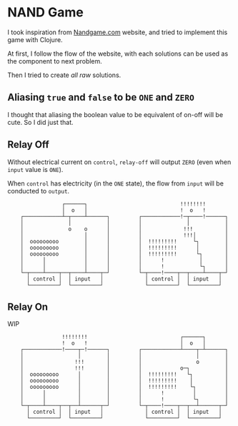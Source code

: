 # NAND Game

I took inspiration from [Nandgame.com](https://nandgame.com/) website, and tried to implement this game with Clojure.

At first, I follow the flow of the website, with each solutions can be used as the component to next problem.

Then I tried to create _all raw_ solutions.


## Aliasing `true` and `false` to be `ONE` and `ZERO`

I thought that aliasing the boolean value to be equivalent of on-off will be cute. So I did just that.


## Relay Off

Without electrical current on `control`, `relay-off` will output `ZERO` (even when `input` value is `ONE`).

When `control` has electricity (in the `ONE` state), the flow from `input` will be conducted to `output`.


                     ┌──────┐                             !!!!!!!!
                     │  o   │                             !  o   !
        ┌────────────┴─┬────┴──────┐         ┌────────────!─┬────!──────┐
        │              │           │         │              │           │
        │              o    o      │         │             !!!          │
        │                   │      │         │             !!!│         │
        │  ooooooooo        │      │         │  !!!!!!!!!     └┐        │
        │  ooooooooo        │      │         │  !!!!!!!!!      │        │
        │  ooooooooo        │      │         │  !!!!!!!!!      └┐       │
        │      │            │      │         │      !           │       │
        │      │            │      │         │      !           └┐      │
        └─┬────┴────┬──┬────┴────┬─┘         └─┬────!────┬──┬────┴────┬─┘
          │ control │  │ input   │             │ control │  │ input   │
          └─────────┘  └─────────┘             └─────────┘  └─────────┘


## Relay On

WIP

                     !!!!!!!!                             ┌──────┐
                     !  o   !                             │  o   │
        ┌────────────!────┬─!──────┐         ┌────────────┴────┬─┴──────┐
        │                 │        │         │                 │        │
        │                !!!       │         │                 o        │
        │                !!!       │         │            o─┐           │
        │  ooooooooo      │        │         │  !!!!!!!!!   └┐          │
        │  ooooooooo      │        │         │  !!!!!!!!!    │          │
        │  ooooooooo      │        │         │  !!!!!!!!!    └┐         │
        │      │          │        │         │      !         │         │
        │      │          │        │         │      !         └┐        │
        └─┬────┴────┬──┬──┴──────┬─┘         └─┬────!────┬──┬──┴──────┬─┘
          │ control │  │ input   │             │ control │  │ input   │
          └─────────┘  └─────────┘             └─────────┘  └─────────┘



